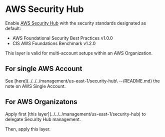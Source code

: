 # AWS Security Hub

Enable [AWS Security Hub](https://docs.aws.amazon.com/securityhub/latest/userguide/what-is-securityhub.html) with the security standards designated as default:
- AWS Foundational Security Best Practices v1.0.0
- CIS AWS Foundations Benchmark v1.2.0

This layer is valid for multi-account setups within an AWS Organization.

## For single AWS Account

See [here](../../../management/us-east-1/security-hub\ --/README.md) the note on AWS Single Account.

## For AWS Organizatons

Apply first [this layer](../../../management/us-east-1/security-hub\) to delegate Security Hub management.

Then, apply this layer.
